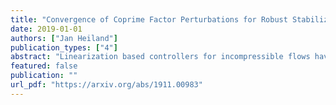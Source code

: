 ```yaml
---
title: "Convergence of Coprime Factor Perturbations for Robust Stabilization of Oseen Systems"
date: 2019-01-01
authors: ["Jan Heiland"]
publication_types: ["4"]
abstract: "Linearization based controllers for incompressible flows have been proven to work in theory and in simulations. To realize such a controller numerically, the infinite dimensional system has to be linearized and discretized. The unavoidable consistency errors add a small but critical uncertainty to the controller model which will likely make it fail, especially when an observer is involved. Standard robust controller designs can compensate small uncertainties if they can be qualified as a coprime factor perturbation of the plant. We show that for the linearized Navier-Stokes equations, a linearization error can be expressed as a coprime factor perturbation and that this perturbation smoothly depends on the size of the linearization error. In particular, improving the linearization makes the perturbation smaller so that, eventually, standard robust controller will stabilize the system. "
featured: false
publication: ""
url_pdf: "https://arxiv.org/abs/1911.00983"
---
```


